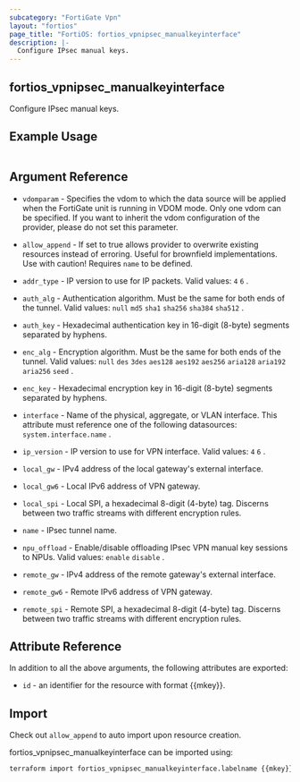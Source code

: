 ```yaml
---
subcategory: "FortiGate Vpn"
layout: "fortios"
page_title: "FortiOS: fortios_vpnipsec_manualkeyinterface"
description: |-
  Configure IPsec manual keys.
---
```


## fortios_vpnipsec_manualkeyinterface
Configure IPsec manual keys.

## Example Usage

```hcl

```

## Argument Reference
* `vdomparam` - Specifies the vdom to which the data source will be applied when the FortiGate unit is running in VDOM mode. Only one vdom can be specified. If you want to inherit the vdom configuration of the provider, please do not set this parameter.
* `allow_append` - If set to true allows provider to overwrite existing resources instead of erroring. Useful for brownfield implementations. Use with caution! Requires `name` to be defined.

* `addr_type` - IP version to use for IP packets. Valid values: `4` `6` .
* `auth_alg` - Authentication algorithm. Must be the same for both ends of the tunnel. Valid values: `null` `md5` `sha1` `sha256` `sha384` `sha512` .
* `auth_key` - Hexadecimal authentication key in 16-digit (8-byte) segments separated by hyphens.
* `enc_alg` - Encryption algorithm. Must be the same for both ends of the tunnel. Valid values: `null` `des` `3des` `aes128` `aes192` `aes256` `aria128` `aria192` `aria256` `seed` .
* `enc_key` - Hexadecimal encryption key in 16-digit (8-byte) segments separated by hyphens.
* `interface` - Name of the physical, aggregate, or VLAN interface. This attribute must reference one of the following datasources: `system.interface.name` .
* `ip_version` - IP version to use for VPN interface. Valid values: `4` `6` .
* `local_gw` - IPv4 address of the local gateway's external interface.
* `local_gw6` - Local IPv6 address of VPN gateway.
* `local_spi` - Local SPI, a hexadecimal 8-digit (4-byte) tag. Discerns between two traffic streams with different encryption rules.
* `name` - IPsec tunnel name.
* `npu_offload` - Enable/disable offloading IPsec VPN manual key sessions to NPUs. Valid values: `enable` `disable` .
* `remote_gw` - IPv4 address of the remote gateway's external interface.
* `remote_gw6` - Remote IPv6 address of VPN gateway.
* `remote_spi` - Remote SPI, a hexadecimal 8-digit (4-byte) tag. Discerns between two traffic streams with different encryption rules.

## Attribute Reference

In addition to all the above arguments, the following attributes are exported:
* `id` - an identifier for the resource with format {{mkey}}.

## Import

Check out `allow_append` to auto import upon resource creation.

fortios_vpnipsec_manualkeyinterface can be imported using:
```sh
terraform import fortios_vpnipsec_manualkeyinterface.labelname {{mkey}}
```
